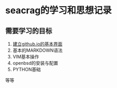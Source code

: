 # seacrag的学习和思想记录 #

## 需要学习的目标 ##

1. [建立github.io的基本界面](seacragme.github.io/docs/index.html)
2. 基本的MARKDOWN语法
3. VIM基本操作
4. openbsd的安装与配置
5. PYTHON基础


等等
